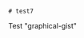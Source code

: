                                                                                                                                                                                                                                                                                                          # test7
Test "graphical-gist"